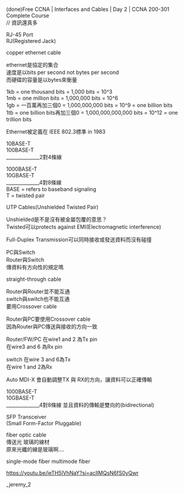 (done)Free CCNA | Interfaces and Cables | Day 2 | CCNA 200-301 Complete Course  
// 資訊還真多

RJ-45 Port  
RJ(Registered Jack)

copper ethernet cable

ethernet是協定的集合  
速度是以bits per second not bytes per second  
而硬碟的容量是以bytes來衡量


1kb = one thousand bits = 1,000 bits = 10^3  
1mb = one million bits = 1,000,000 bits = 10^6  
1gb = 一百萬再加三個0 = 1,000,000,000 bits = 10^9
    = one billion bits  
1tb = one billion bits再加三個0 = 1,000,000,000,000 bits = 10^12
    = one trillion bits

Ethernet被定義在 IEEE 802.3標準 in 1983

10BASE-T  
100BASE-T  
______________2對4條線

1000BASE-T  
10GBASE-T  
______________4對8條線  
BASE = refers to baseband signaling  
T = twisted pair


UTP Cables(Unshielded Twisted Pair)

Unshielded是不是沒有被金屬包覆的意思？  
Twisted可以protects against EMI(Electromagnetic interference)

Full-Duplex Transmission可以同時接收或發送資料而沒有碰撞

PC與Switch  
Router與Switch  
傳資料有方向性的規定嗎

straight-through cable

Router與Router並不能互通  
switch與switch也不能互通  
要用Crossover cable

Router與PC要使用Crossover cable  
因為Router與PC傳送與接收的方向一致

Router/FW/PC 在wire1 and 2 為Tx pin  
             在wire3 and 6 為Rx pin

switch       在wire 3 and 6為Tx  
             在wire 1 and 2為Rx

Auto MDI-X 會自動調整TX 與 RX的方向，讓資料可以正確傳輸

1000BASE-T  
10GBASE-T  
______________4對8條線 並且資料的傳輸是雙向的(bidirectional)

SFP Transceiver  
(Small Form-Factor Pluggable)

fiber optic cable  
傳送光 玻璃的線材  
原來光纖的線是玻璃啊....

single-mode fiber
multimode fiber


https://youtu.be/ieTH5lVhNaY?si=acIlMQsN6fS0yQwr

_jeremy_2